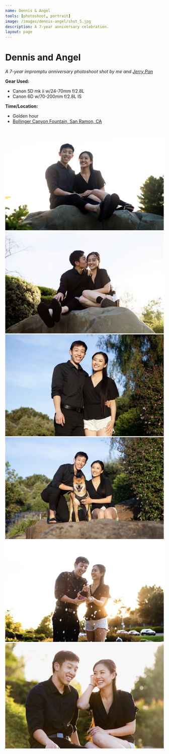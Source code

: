 ```yaml
---
name: Dennis & Angel
tools: [photoshoot, portrait]
image: /images/dennis-angel/shot_5.jpg
description: A 7-year anniversary celebration.
layout: page
---
```

# Dennis and Angel
*A 7-year impromptu anniversary photoshoot shot by me and [Jerry Pan](https://www.linkedin.com/in/jerry-pan-18201aa0/)*

**Gear Used:**
* Canon 5D mk ii w/24-70mm f/2.8L
* Canon 6D w/70-200mm f/2.8L IS

**Time/Location:**
* Golden hour
* [Bollinger Canyon Fountain, San Ramon, CA](https://goo.gl/maps/pBmkgPGCf1xtBru99)

![alt text](/images/dennis-angel/shot_1.jpg "shot 1")
![alt text](/images/dennis-angel/shot_2.jpg "shot 2")
![alt text](/images/dennis-angel/shot_3.jpg "shot 3")
![alt text](/images/dennis-angel/shot_4.jpg "shot 4")
![alt text](/images/dennis-angel/shot_5.jpg "shot 5")
![alt text](/images/dennis-angel/shot_6.jpg "shot 6")
